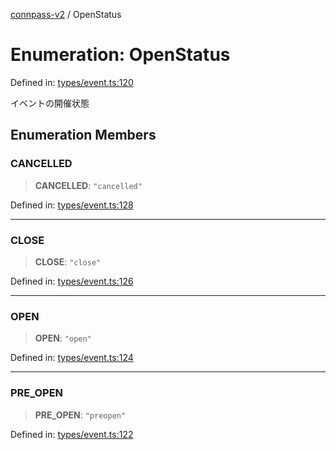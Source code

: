 [connpass-v2](../wiki/globals) / OpenStatus

# Enumeration: OpenStatus

Defined in: [types/event.ts:120](https://github.com/ryohidaka/node-connpass/blob/498bb7569eeb752a9c8dac2ec862504840e66957/src/types/event.ts#L120)

イベントの開催状態

## Enumeration Members

### CANCELLED

> **CANCELLED**: `"cancelled"`

Defined in: [types/event.ts:128](https://github.com/ryohidaka/node-connpass/blob/498bb7569eeb752a9c8dac2ec862504840e66957/src/types/event.ts#L128)

***

### CLOSE

> **CLOSE**: `"close"`

Defined in: [types/event.ts:126](https://github.com/ryohidaka/node-connpass/blob/498bb7569eeb752a9c8dac2ec862504840e66957/src/types/event.ts#L126)

***

### OPEN

> **OPEN**: `"open"`

Defined in: [types/event.ts:124](https://github.com/ryohidaka/node-connpass/blob/498bb7569eeb752a9c8dac2ec862504840e66957/src/types/event.ts#L124)

***

### PRE\_OPEN

> **PRE\_OPEN**: `"preopen"`

Defined in: [types/event.ts:122](https://github.com/ryohidaka/node-connpass/blob/498bb7569eeb752a9c8dac2ec862504840e66957/src/types/event.ts#L122)
